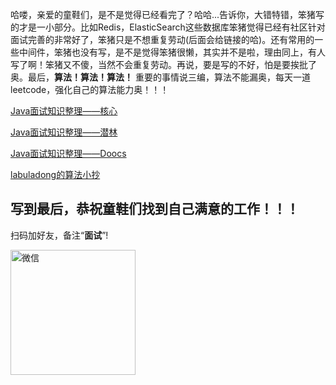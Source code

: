 哈喽，亲爱的童鞋们，是不是觉得已经看完了？哈哈...告诉你，大错特错，笨猪写的才是一小部分。比如Redis，ElasticSearch这些数据库笨猪觉得已经有社区针对面试完善的非常好了，笨猪只是不想重复劳动(后面会给链接的哈)。还有常用的一些中间件，笨猪也没有写，是不是觉得笨猪很懒，其实并不是啦，理由同上，有人写了啊！笨猪又不傻，当然不会重复劳动。再说，要是写的不好，怕是要挨批了奥。最后，**算法！算法！算法！** 重要的事情说三编，算法不能漏奥，每天一道leetcode，强化自己的算法能力奥！！！


[Java面试知识整理——核心](http://image.sonin.cn/interview.pdf)


[Java面试知识整理——潜林](https://www.cnblogs.com/fyql)


[Java面试知识整理——Doocs](https://doocs.github.io/advanced-java/#/)


[labuladong的算法小抄](https://labuladong.gitbook.io/algo/)


## 写到最后，恭祝童鞋们找到自己满意的工作！！！


扫码加好友，备注“**面试**”!


<img src="http://image.sonin.cn/sonin-wx.jpg" alt="微信" width="200" align="center" />